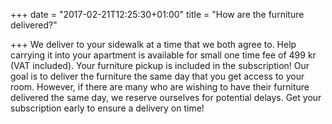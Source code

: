 +++
date = "2017-02-21T12:25:30+01:00"
title = "How are the furniture delivered?"

+++
We deliver to your sidewalk at a time that we both agree to. Help carrying it into your apartment is available for small one time fee of 499 kr (VAT included). Your furniture pickup is included in the subscription! Our goal is to deliver the furniture the same day that you get access to your room. However, if there are many who are wishing to have their furniture delivered the same day, we reserve ourselves for potential delays. Get your subscription early to ensure a delivery on time!
